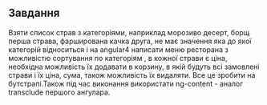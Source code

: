 
## Завдання

Взяти список страв з категоріями, наприклад морозиво десерт, борщ перша страва,  фарширована качка друга, не має значення яка до якої категорій відноситься і на angular4 написати меню ресторана з можливістю сортування по категоріям , в кожної страви є ціна, необхідна можливість їх додавати в корзину, в якій будуть всі замовлені страви і їх ціна, сума, також можливість їх видаляти. Все це зробити на бутстрапі.Також під час виконання використати ng-content - аналог transclude першого ангулара.
